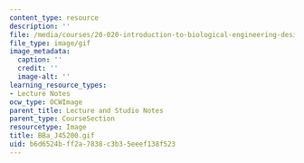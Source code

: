 ```yaml
---
content_type: resource
description: ''
file: /media/courses/20-020-introduction-to-biological-engineering-design-spring-2009/b6d6524bff2a7838c3b35eeef138f523_BBa_J45200.gif
file_type: image/gif
image_metadata:
  caption: ''
  credit: ''
  image-alt: ''
learning_resource_types:
- Lecture Notes
ocw_type: OCWImage
parent_title: Lecture and Studio Notes
parent_type: CourseSection
resourcetype: Image
title: BBa_J45200.gif
uid: b6d6524b-ff2a-7838-c3b3-5eeef138f523
---
```

